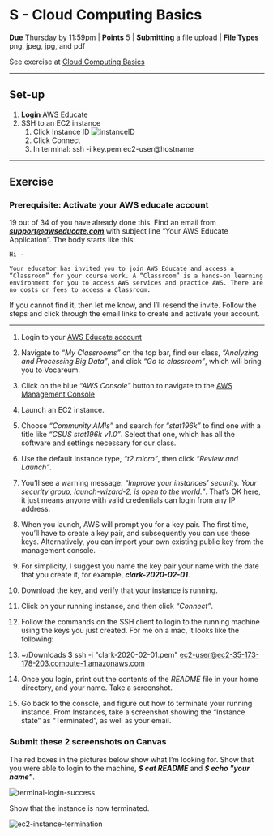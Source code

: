 # S - Cloud Computing Basics

**Due** Thursday by 11:59pm | **Points** 5 | **Submitting** a file upload | **File Types** png, jpeg, jpg, and pdf

See exercise at [Cloud Computing Basics](https://github.com/matt2ology/csus-computer-science-csc/blob/master/stat196k-analyzing-and-processing-big-data/lecture-notes/20210201-cloud-computing-basics.pdf)

---

## Set-up

1. **Login** [AWS Educate](https://www.awseducate.com/signin/SiteLogin)
2. SSH to an EC2 instance
   1. Click Instance ID
      ![instanceID](readme-images/instanceID.png)
   2. Click Connect
   3. In terminal: ssh -i key.pem ec2-user@hostname

---

## Exercise

### Prerequisite: Activate your AWS educate account

19 out of 34 of you have already done this. Find an email from ***support@awseducate.com*** with subject line “Your AWS Educate Application”. The body starts like this:

    Hi -

    Your educator has invited you to join AWS Educate and access a “Classroom” for your course work. A “Classroom” is a hands-on learning environment for you to access AWS services and practice AWS. There are no costs or fees to access a Classroom.

If you cannot find it, then let me know, and I’ll resend the invite. Follow the steps and click through the email links to create and activate your account.

---

1. Login to your [AWS Educate account](https://www.awseducate.com/signin/SiteLogin)
2. Navigate to _“My Classrooms”_ on the top bar, find our class, _“Analyzing and Processing Big Data”_, and click _“Go to classroom”_, which will bring you to Vocareum.
3. Click on the blue _“AWS Console”_ button to navigate to the [AWS Management Console](https://console.aws.amazon.com/console/home?region=us-east-1#)
4. Launch an EC2 instance.
5. Choose _“Community AMIs”_ and search for _“stat196k”_ to find one with a title like _“CSUS stat196k v1.0”_. Select that one, which has all the software and settings necessary for our class.
6. Use the default instance type, _“t2.micro”_, then click _“Review and Launch”_.
7. You’ll see a warning message: _“Improve your instances’ security. Your security group, launch-wizard-2, is open to the world.”_. That’s OK here, it just means anyone with valid credentials can login from any IP address.
8. When you launch, AWS will prompt you for a key pair. The first time, you’ll have to create a key pair, and subsequently you can use these keys. Alternatively, you can import your own existing public key from the management console.
9. For simplicity, I suggest you name the key pair your name with the date that you create it, for example, **_clark-2020-02-01_**.
10. Download the key, and verify that your instance is running.
11. Click on your running instance, and then click _“Connect”_.
12. Follow the commands on the SSH client to login to the running machine using the keys you just created. For me on a mac, it looks like the following:
13. ~/Downloads $ ssh -i "clark-2020-02-01.pem" ec2-user@ec2-35-173-178-203.compute-1.amazonaws.com

14. Once you login, print out the contents of the _README_ file in your home directory, and your name. Take a screenshot.
15. Go back to the console, and figure out how to terminate your running instance. From Instances, take a screenshot showing the “Instance state” as “Terminated”, as well as your email.

### Submit these 2 screenshots on Canvas

The red boxes in the pictures below show what I’m looking for. Show that you were able to login to the machine, **_$ cat README_** and **_$ echo "your name"_**.

![terminal-login-success](readme-images/ec2_login_success.png)

Show that the instance is now terminated.

![ec2-instance-termination](readme-images/ec2_instance_termination.png)
